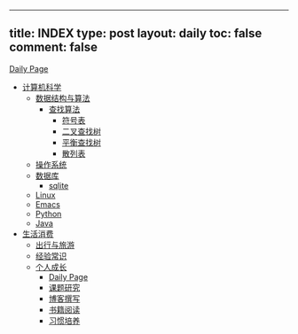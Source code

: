 ---
title: INDEX
type: post
layout: daily
toc: false
comment: false
------

[Daily Page](/gknows/daily-page)

- [计算机科学](/gknows/计算机科学)
  - [数据结构与算法](/gknows/数据结构与算法)
    - [查找算法](/gknows/查找算法)
      - [符号表](/gknows/符号表)
      - [二叉查找树](/gknows/二叉查找树)
      - [平衡查找树](/gknows/平衡查找树)
      - [散列表](/gknows/散列表)
  - [操作系统](/gknows/操作系统)
  - [数据库](/gknows/数据库)
    - [sqlite](/gknows/sqlite)
  - [Linux](/gknows/linux)
  - [Emacs](/gknows/emacs)
  - [Python](/gknows/python)
  - [Java](/gknows/java)
- [生活消费](/gknows/生活消费)
  - [出行与旅游](/gknows/出行与旅游)
  - [经验常识](/gknows/经验常识)
  - [个人成长](/gknows/个人成长)
    - [Daily Page](/gknows/daily-page)
    - [课题研究](/gknows/课题研究)
    - [博客撰写](/gknows/博客撰写)
    - [书籍阅读](/gknows/书籍阅读)
    - [习惯培养](/gknows/习惯培养)
